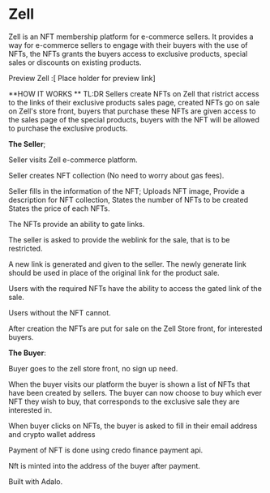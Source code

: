 # Zell
Zell is an NFT membership platform for e-commerce sellers. It provides a way for e-commerce sellers to engage with their buyers with the use of NFTs, the NFTs grants the buyers access to exclusive products, special sales or discounts on existing products. 

Preview Zell :[ Place holder for preview link] 

**HOW IT WORKS **
TL:DR 
Sellers create NFTs on Zell that ristrict access to the links of their exclusive products sales page, created NFTs go on sale on Zell's store front, buyers that purchase these NFTs are given access to the sales page of the special products, buyers with the NFT will be allowed to purchase the exclusive products.



**The Seller**;

Seller visits Zell e-commerce platform.

Seller creates NFT collection (No need to worry about gas fees).

Seller fills in the information of the NFT;
Uploads NFT image,
Provide a description for NFT collection, 
States the number of NFTs to be created
States the price of each NFTs.

The NFTs provide an ability to gate links.

The seller is asked to provide the weblink for the sale, that is to be restricted. 

A new link is generated and given to the seller. The newly generate link should be used in place of the original link for the product sale.

Users with the required NFTs have the ability to access the gated link of the sale. 

Users without the NFT cannot. 

After creation the NFTs are put for sale on the Zell Store front, for interested buyers.


**The Buyer**:

Buyer goes to the zell store front, no sign up need. 

When the buyer visits our platform the buyer is shown a list of NFTs that have been created by sellers. 
The buyer can now choose to buy which ever NFT they wish to buy, that corresponds to the exclusive sale they are interested in. 

When buyer clicks on NFTs, the buyer is asked to fill in their email address and crypto wallet address

Payment of NFT is done using credo finance payment api.

Nft is minted into the address of the buyer after payment.


Built with Adalo.





